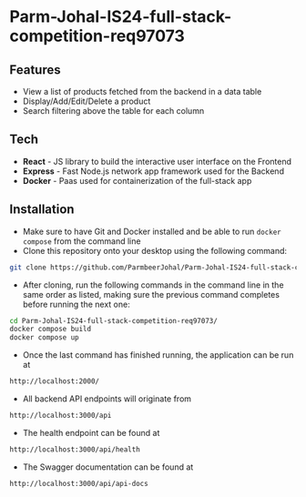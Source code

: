 # Parm-Johal-IS24-full-stack-competition-req97073

## Features

- View a list of products fetched from the backend in a data table
- Display/Add/Edit/Delete a product
- Search filtering above the table for each column

## Tech
- **React** - JS library to build the interactive user interface on the Frontend
- **Express** - Fast Node.js network app framework used for the Backend
- **Docker** - Paas used for containerization of the full-stack app

## Installation
- Make sure to have Git and Docker installed and be able to run ```docker compose``` from the command line
- Clone this repository onto your desktop using the following command:
```sh
git clone https://github.com/ParmbeerJohal/Parm-Johal-IS24-full-stack-competition-req97073.git
```
- After cloning, run the following commands in the command line in the same order as listed, making sure the previous command completes before running the next one:
```sh
cd Parm-Johal-IS24-full-stack-competition-req97073/
docker compose build
docker compose up
```
- Once the  last command has finished running, the application can be run at
```sh
http://localhost:2000/
```
- All backend API endpoints will originate from
```sh
http://localhost:3000/api
```
- The health endpoint can be found at
```sh
http://localhost:3000/api/health
```
- The Swagger documentation can be found at
```sh
http://localhost:3000/api/api-docs
```